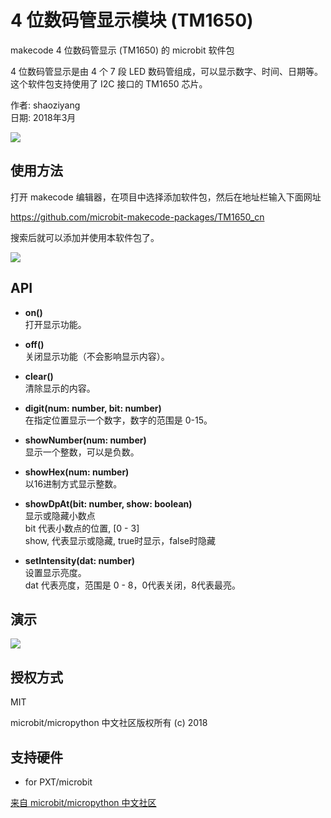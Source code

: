 # 4 位数码管显示模块 (TM1650)
makecode 4 位数码管显示 (TM1650) 的 microbit 软件包  

4 位数码管显示是由 4 个 7 段 LED 数码管组成，可以显示数字、时间、日期等。这个软件包支持使用了 I2C 接口的 TM1650 芯片。  

作者: shaoziyang  
日期: 2018年3月  

![](https://github.com/chcyd/TM1650/icon.png)  

## 使用方法

打开 makecode 编辑器，在项目中选择添加软件包，然后在地址栏输入下面网址  

https://github.com/microbit-makecode-packages/TM1650_cn  

搜索后就可以添加并使用本软件包了。  

![](https://github.com/chcyd/TM1650/4-LED.jpg)

## API

- **on()**  
打开显示功能。  

- **off()**  
关闭显示功能（不会影响显示内容）。  

- **clear()**  
清除显示的内容。  

- **digit(num: number, bit: number)**  
在指定位置显示一个数字，数字的范围是 0-15。  

- **showNumber(num: number)**  
显示一个整数，可以是负数。  

- **showHex(num: number)**  
以16进制方式显示整数。  

- **showDpAt(bit: number, show: boolean)**  
显示或隐藏小数点  
bit 代表小数点的位置, [0 - 3]  
show, 代表显示或隐藏, true时显示，false时隐藏  

- **setIntensity(dat: number)**  
设置显示亮度。  
dat 代表亮度，范围是 0 - 8，0代表关闭，8代表最亮。  

## 演示

![](https://github.com/chcyd/TM1650/demo.jpg)

## 授权方式  

MIT

microbit/micropython 中文社区版权所有 (c) 2018  

## 支持硬件

* for PXT/microbit


[来自 microbit/micropython 中文社区](http://www.micropython.org.cn) 
